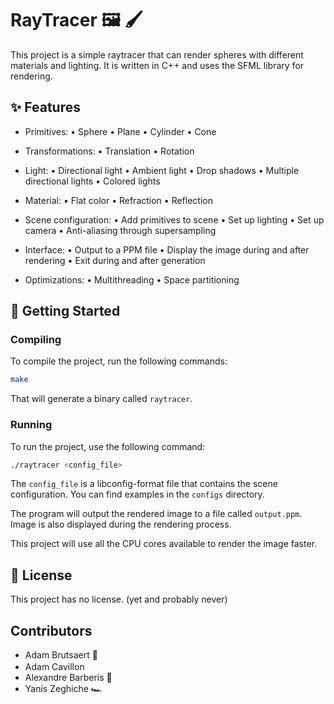 # RayTracer 🖼️ 🖌️

This project is a simple raytracer that can render spheres with different materials and lighting. It is written in C++ and uses the SFML library for rendering.

## ✨ Features

- Primitives:
• Sphere
• Plane
• Cylinder
• Cone

- Transformations:
• Translation
• Rotation

- Light:
• Directional light
• Ambient light
• Drop shadows
• Multiple directional lights
• Colored lights


- Material:
• Flat color
• Refraction
• Reflection

- Scene configuration:
• Add primitives to scene
• Set up lighting
• Set up camera
• Anti-aliasing through supersampling

- Interface:
• Output to a PPM file
• Display the image during and after rendering
• Exit during and after generation

- Optimizations:
• Multithreading
• Space partitioning

## 🚀 Getting Started

### Compiling

To compile the project, run the following commands:

```bash
make
```

That will generate a binary called `raytracer`.

### Running

To run the project, use the following command:

```bash
./raytracer <config_file>
```

The `config_file` is a libconfig-format file that contains the scene configuration. You can find examples in the `configs` directory.

The program will output the rendered image to a file called `output.ppm`.
Image is also displayed during the rendering process.

This project will use all the CPU cores available to render the image faster.

## 📝 License

This project has no license. (yet and probably never)

## Contributors

- Adam Brutsaert 🐐
- Adam Cavillon <img src="https://cdn.discordapp.com/emojis/667325172646150147.gif?size=96&quality=lossless" width="16">
- Alexandre Barberis 🍍
- Yanis Zeghiche 🏎️
